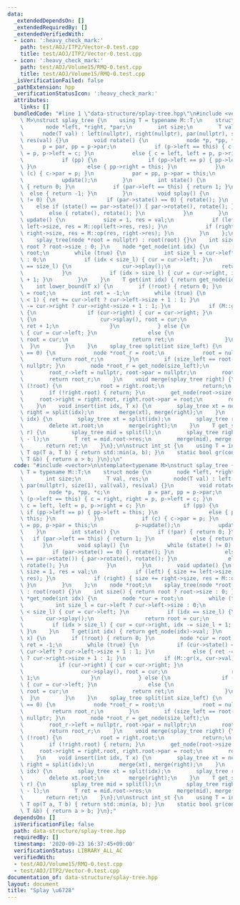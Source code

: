 ```yaml
---
data:
  _extendedDependsOn: []
  _extendedRequiredBy: []
  _extendedVerifiedWith:
  - icon: ':heavy_check_mark:'
    path: test/AOJ/ITP2/Vector-0.test.cpp
    title: test/AOJ/ITP2/Vector-0.test.cpp
  - icon: ':heavy_check_mark:'
    path: test/AOJ/Volume15/RMQ-0.test.cpp
    title: test/AOJ/Volume15/RMQ-0.test.cpp
  _isVerificationFailed: false
  _pathExtension: hpp
  _verificationStatusIcon: ':heavy_check_mark:'
  attributes:
    links: []
  bundledCode: "#line 1 \"data-structure/splay-tree.hpp\"\n#include <vector>\n\ntemplate<typename\
    \ M>\nstruct splay_tree {\n    using T = typename M::T;\n    struct node {\n \
    \       node *left, *right, *par;\n        int size;\n        T val, res;\n  \
    \      node(T val) : left(nullptr), right(nullptr), par(nullptr), size(1), val(val),\
    \ res(val) {}\n        void rotate() {\n            node *p, *pp, *c;\n      \
    \      p = par, pp = p->par;\n            if (p->left == this) { c = right, right\
    \ = p, p->left = c; }\n            else { c = left, left = p, p->right = c; }\n\
    \            if (pp) {\n                if (pp->left == p) { pp->left = this;\
    \ }\n                else { pp->right = this; }\n            }\n            if\
    \ (c) { c->par = p; }\n            par = pp, p->par = this;\n            p->update();\n\
    \            update();\n        }\n        int state() {\n            if (!par)\
    \ { return 0; }\n            if (par->left == this) { return 1; }\n          \
    \  else { return -1; }\n        }\n        void splay() {\n            while (state()\
    \ != 0) {\n                if (par->state() == 0) { rotate(); }\n            \
    \    else if (state() == par->state()) { par->rotate(), rotate(); }\n        \
    \        else { rotate(), rotate(); }\n            }\n        }\n        void\
    \ update() {\n            size = 1, res = val;\n            if (left) { size +=\
    \ left->size, res = M::op(left->res, res); }\n            if (right) { size +=\
    \ right->size, res = M::op(res, right->res); }\n        }\n    };\n    node *root;\n\
    \    splay_tree(node *root = nullptr) : root(root) {}\n    int size() { return\
    \ root ? root->size : 0; }\n    node *get_node(int idx) {\n        node *cur =\
    \ root;\n        while (true) {\n            int size_l = cur->left ? cur->left->size\
    \ : 0;\n            if (idx < size_l) { cur = cur->left; }\n            if (idx\
    \ == size_l) {\n                cur->splay();\n                return root = cur;\n\
    \            }\n            if (idx > size_l) { cur = cur->right, idx -= size_l\
    \ + 1; }\n        }\n    }\n    T get(int idx) { return get_node(idx)->val; }\n\
    \    int lower_bound(T x) {\n        if (!root) { return 0; }\n        node *cur\
    \ = root;\n        int ret = -1;\n        while (true) {\n            if (cur->state()\
    \ < 1) { ret += cur->left ? cur->left->size + 1 : 1; }\n            else { ret\
    \ -= cur->right ? cur->right->size + 1 : 1; }\n            if (M::gr(x, cur->val))\
    \ {\n                if (cur->right) { cur = cur->right; }\n                else\
    \ {\n                    cur->splay(), root = cur;\n                    return\
    \ ret + 1;\n                }\n            } else {\n                if (cur->left)\
    \ { cur = cur->left; }\n                else {\n                    cur->splay(),\
    \ root = cur;\n                    return ret;\n                }\n          \
    \  }\n        }\n    }\n    splay_tree split(int size_left) {\n        if (size_left\
    \ == 0) {\n            node *root_r = root;\n            root = nullptr;\n   \
    \         return root_r;\n        }\n        if (size_left == root->size) { return\
    \ nullptr; }\n        node *root_r = get_node(size_left);\n        root = root_r->left;\n\
    \        root_r->left = nullptr, root->par = nullptr;\n        root_r->update();\n\
    \        return root_r;\n    }\n    void merge(splay_tree right) {\n        if\
    \ (!root) {\n            root = right.root;\n            return;\n        }\n\
    \        if (!right.root) { return; }\n        get_node(root->size - 1);\n   \
    \     root->right = right.root, right.root->par = root;\n        root->update();\n\
    \    }\n    void insert(int idx, T x) {\n        splay_tree xt = new node(x),\
    \ right = split(idx);\n        merge(xt), merge(right);\n    }\n    void erase(int\
    \ idx) {\n        splay_tree xt = split(idx);\n        splay_tree right = xt.split(1);\n\
    \        delete xt.root;\n        merge(right);\n    }\n    T get_sum(int l, int\
    \ r) {\n        splay_tree mid = split(l);\n        splay_tree right = mid.split(r\
    \ - l);\n        T ret = mid.root->res;\n        merge(mid), merge(right);\n \
    \       return ret;\n    }\n};\n\nstruct int_st {\n    using T = int;\n    static\
    \ T op(T a, T b) { return std::min(a, b); }\n    static bool gr(const T &a, const\
    \ T &b) { return a > b; }\n};\n"
  code: "#include <vector>\n\ntemplate<typename M>\nstruct splay_tree {\n    using\
    \ T = typename M::T;\n    struct node {\n        node *left, *right, *par;\n \
    \       int size;\n        T val, res;\n        node(T val) : left(nullptr), right(nullptr),\
    \ par(nullptr), size(1), val(val), res(val) {}\n        void rotate() {\n    \
    \        node *p, *pp, *c;\n            p = par, pp = p->par;\n            if\
    \ (p->left == this) { c = right, right = p, p->left = c; }\n            else {\
    \ c = left, left = p, p->right = c; }\n            if (pp) {\n               \
    \ if (pp->left == p) { pp->left = this; }\n                else { pp->right =\
    \ this; }\n            }\n            if (c) { c->par = p; }\n            par\
    \ = pp, p->par = this;\n            p->update();\n            update();\n    \
    \    }\n        int state() {\n            if (!par) { return 0; }\n         \
    \   if (par->left == this) { return 1; }\n            else { return -1; }\n  \
    \      }\n        void splay() {\n            while (state() != 0) {\n       \
    \         if (par->state() == 0) { rotate(); }\n                else if (state()\
    \ == par->state()) { par->rotate(), rotate(); }\n                else { rotate(),\
    \ rotate(); }\n            }\n        }\n        void update() {\n           \
    \ size = 1, res = val;\n            if (left) { size += left->size, res = M::op(left->res,\
    \ res); }\n            if (right) { size += right->size, res = M::op(res, right->res);\
    \ }\n        }\n    };\n    node *root;\n    splay_tree(node *root = nullptr)\
    \ : root(root) {}\n    int size() { return root ? root->size : 0; }\n    node\
    \ *get_node(int idx) {\n        node *cur = root;\n        while (true) {\n  \
    \          int size_l = cur->left ? cur->left->size : 0;\n            if (idx\
    \ < size_l) { cur = cur->left; }\n            if (idx == size_l) {\n         \
    \       cur->splay();\n                return root = cur;\n            }\n   \
    \         if (idx > size_l) { cur = cur->right, idx -= size_l + 1; }\n       \
    \ }\n    }\n    T get(int idx) { return get_node(idx)->val; }\n    int lower_bound(T\
    \ x) {\n        if (!root) { return 0; }\n        node *cur = root;\n        int\
    \ ret = -1;\n        while (true) {\n            if (cur->state() < 1) { ret +=\
    \ cur->left ? cur->left->size + 1 : 1; }\n            else { ret -= cur->right\
    \ ? cur->right->size + 1 : 1; }\n            if (M::gr(x, cur->val)) {\n     \
    \           if (cur->right) { cur = cur->right; }\n                else {\n  \
    \                  cur->splay(), root = cur;\n                    return ret +\
    \ 1;\n                }\n            } else {\n                if (cur->left)\
    \ { cur = cur->left; }\n                else {\n                    cur->splay(),\
    \ root = cur;\n                    return ret;\n                }\n          \
    \  }\n        }\n    }\n    splay_tree split(int size_left) {\n        if (size_left\
    \ == 0) {\n            node *root_r = root;\n            root = nullptr;\n   \
    \         return root_r;\n        }\n        if (size_left == root->size) { return\
    \ nullptr; }\n        node *root_r = get_node(size_left);\n        root = root_r->left;\n\
    \        root_r->left = nullptr, root->par = nullptr;\n        root_r->update();\n\
    \        return root_r;\n    }\n    void merge(splay_tree right) {\n        if\
    \ (!root) {\n            root = right.root;\n            return;\n        }\n\
    \        if (!right.root) { return; }\n        get_node(root->size - 1);\n   \
    \     root->right = right.root, right.root->par = root;\n        root->update();\n\
    \    }\n    void insert(int idx, T x) {\n        splay_tree xt = new node(x),\
    \ right = split(idx);\n        merge(xt), merge(right);\n    }\n    void erase(int\
    \ idx) {\n        splay_tree xt = split(idx);\n        splay_tree right = xt.split(1);\n\
    \        delete xt.root;\n        merge(right);\n    }\n    T get_sum(int l, int\
    \ r) {\n        splay_tree mid = split(l);\n        splay_tree right = mid.split(r\
    \ - l);\n        T ret = mid.root->res;\n        merge(mid), merge(right);\n \
    \       return ret;\n    }\n};\n\nstruct int_st {\n    using T = int;\n    static\
    \ T op(T a, T b) { return std::min(a, b); }\n    static bool gr(const T &a, const\
    \ T &b) { return a > b; }\n};"
  dependsOn: []
  isVerificationFile: false
  path: data-structure/splay-tree.hpp
  requiredBy: []
  timestamp: '2020-09-23 16:37:45+09:00'
  verificationStatus: LIBRARY_ALL_AC
  verifiedWith:
  - test/AOJ/Volume15/RMQ-0.test.cpp
  - test/AOJ/ITP2/Vector-0.test.cpp
documentation_of: data-structure/splay-tree.hpp
layout: document
title: "Splay \u6728"
---
```


